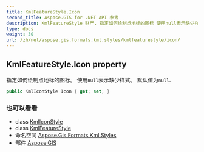 ```yaml
---
title: KmlFeatureStyle.Icon
second_title: Aspose.GIS for .NET API 参考
description: KmlFeatureStyle 财产. 指定如何绘制点地标的图标 使用null表示缺少样式 默认值为null.
type: docs
weight: 30
url: /zh/net/aspose.gis.formats.kml.styles/kmlfeaturestyle/icon/
---
```

## KmlFeatureStyle.Icon property

指定如何绘制点地标的图标。 使用`null`表示缺少样式。 默认值为`null`.

```csharp
public KmlIconStyle Icon { get; set; }
```

### 也可以看看

* class [KmlIconStyle](../../kmliconstyle/)
* class [KmlFeatureStyle](../)
* 命名空间 [Aspose.Gis.Formats.Kml.Styles](../../kmlfeaturestyle/)
* 部件 [Aspose.GIS](../../../)


